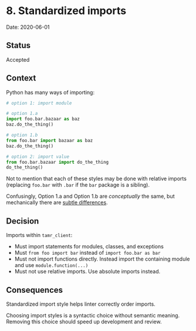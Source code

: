 # 8. Standardized imports

Date: 2020-06-01

## Status

Accepted

## Context

Python has many ways of importing:

```python
# option 1: import module

# option 1.a
import foo.bar.bazaar as baz
baz.do_the_thing()

# option 1.b
from foo.bar import bazaar as baz
baz.do_the_thing()

# option 2: import value
from foo.bar.bazaar import do_the_thing
do_the_thing()
```

Not to mention that each of these styles may be done with relative imports (replacing `foo.bar` with `.bar` if the `bar` package is a sibling).

Confusingly, Option 1.a and Option 1.b are _conceptually_ the same, but mechanically there are [subtle differences](https://stackoverflow.com/questions/24807434/imports-in-init-py-and-import-as-statement/24968941#24968941).


## Decision

Imports within `tamr_client`:
- Must import statements for modules, classes, and exceptions
- Must `from foo import bar` instead of `import foo.bar as bar`
- Must not import functions directly. Instead import the containing module and use `module.function(...)`
- Must not use relative imports. Use absolute imports instead.

## Consequences

Standardized import style helps linter correctly order imports.

Choosing import styles is a syntactic choice without semantic meaning.
Removing this choice should speed up development and review.